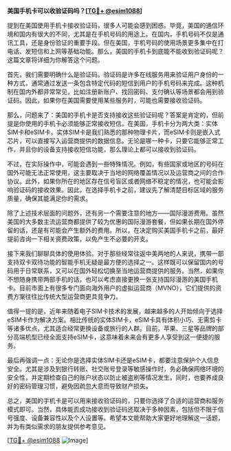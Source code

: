**美国手机卡可以收验证码吗？[[TG💪+ @esim1088](https://t.me/s/esim1088)]**

提到在美国使用手机卡接收验证码，很多人可能会感到困惑。毕竟，美国的通信环境和国内有很大的不同，尤其是在手机号码的用途上。在国内，手机号码不仅是通讯工具，还是身份验证的重要手段。但在美国，手机号码的使用场景更多集中在打电话、发短信和上网等基础功能。那么，美国的手机卡到底能不能收到验证码呢？这篇文章将详细为你解答这个问题。

首先，我们需要明确什么是验证码。验证码是许多在线服务用来验证用户身份的一种方式，通常通过发送一条包含特定代码的短信到用户的手机号码来完成。这种机制在国内外都非常常见，比如注册新账户、找回密码、支付确认等场景都会用到验证码。因此，如果你在美国需要使用某些服务时，可能也需要接收验证码。

那么，问题来了：美国的手机卡是否支持接收这些验证码呢？答案是肯定的，但前提是你使用的手机卡必须能够正常接收短信。在美国，手机卡分为两大类：实体SIM卡和eSIM卡。实体SIM卡是我们熟悉的那种物理卡片，而eSIM卡则是嵌入式芯片，可以直接写入运营商提供的数据信息。无论是哪一种卡，只要它能够正常工作，并且你的设备支持接收短信功能，那么理论上都可以接收到验证码。

不过，在实际操作中，可能会遇到一些特殊情况。例如，有些国家或地区的号码在国外可能无法正常使用，这主要取决于当地的网络覆盖情况以及运营商之间的合作协议。此外，如果你所在的地区存在信号盲区或者网络不稳定的情况，也可能会影响验证码的接收效果。因此，在选择手机卡之前，建议先了解清楚目标区域的服务质量，确保其能满足你的需求。

除了上述技术层面的问题外，还有另一个需要注意的地方——国际漫游费用。虽然美国的大多数主流运营商都提供了较为优惠的国际漫游套餐，但如果长期在国外停留的话，还是有可能会产生额外的费用。所以，在决定购买美国手机卡之前，最好提前咨询一下相关资费政策，以免产生不必要的开支。

接下来我们聊聊具体的使用体验。对于那些经常往返中美两地的人来说，携带一部支持双卡双待功能的智能手机无疑是最方便的选择之一。这样既可以保留国内的号码用于日常联系，又可以在国外轻松切换至当地运营商提供的服务。当然，如果你不想随身携带两部手机的话，也可以考虑直接更换一张支持国际漫游的美国手机卡。目前市面上有很多专门面向海外用户的虚拟运营商（MVNO），它们提供的资费方案往往比传统大型运营商更具竞争力。

值得一提的是，近年来随着电子SIM卡技术的发展，越来越多的人开始倾向于选择eSIM卡作为解决方案。相比传统的实体SIM卡，eSIM卡具有体积小巧、无需剪卡等诸多优点，尤其适合经常更换设备或旅行的人群。目前，苹果、三星等品牌的部分高端机型已经全面支持eSIM卡，这意味着未来会有更多人享受到这一便捷的服务。

最后再强调一点：无论你是选择实体SIM卡还是eSIM卡，都要注意保护个人信息安全。尤其是涉及到银行转账、社交账号登录等敏感操作时，务必确保网络环境的安全性，并定期检查自己的账户状态以防止被盗刷等情况发生。同时，也要养成良好的密码管理习惯，避免因疏忽大意而导致财产损失。

总之，美国的手机卡是可以用来接收验证码的，只要你选择了合适的运营商和服务模式即可。当然，具体能否成功接收到验证码还取决于多种因素，包括但不限于信号强度、设备兼容性以及个人设置等。希望本文能帮助大家更好地理解这一话题，并为有类似需求的朋友提供参考意见。

[[TG💪+ @esim1088](https://t.me/s/esim1088) ![Image](https://i.postimg.cc/4NQfJmqS/Snipaste-2025-05-13-00-14-12.png)]